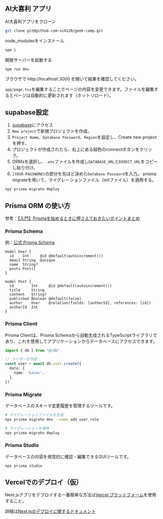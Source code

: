 ## AI大喜利 アプリ

AI大喜利アプリをクローン
```bash
git clone git@github.com:ni4120/geek-camp.git
```

node_modulesをインストール
```bash
npm i
```

開発サーバーを起動する

```bash
npm run dev
```

ブラウザで http://localhost:3000 を開いて結果を確認してください。

`app/page.tsx`を編集することでページの内容を変更できます。ファイルを編集するとページは自動的に更新されます（ホットリロード）。

## supabase設定
1. [supabase](https://supabase.com/)にアクセス  
2. `New project`で新規プロジェクトを作成。
3. `Project Name`、`Database Password`、`Region`を設定し、Create new projectを押す。
4. プロジェクトが作成されたら、右上にある緑色のconnectボタンをクリック。
5. ORMsを選択し、`.env`ファイルを作成し`DATABASE_URL`と`DIRECT_URL`をコピーし貼り付け。
6. `[YOUR-PASSWORD]`の部分を先ほど決めた`Database Password`を入力。
prisma migrateを用いて、マイグレーションファイル（initファイル）を適用する。
```bash
npx prisma migrate deploy
```

## Prisma ORM の使い方
参考：[【入門】Prismaを始めるときに押さえておきたいポイントまとめ
](https://zenn.dev/shintaro/articles/e649722e41af4f)

### Prisma Schema
例：[公式 Prisma Schema](https://www.prisma.io/docs/orm/prisma-schema/overview)
```prisma
model User {
  id    Int     @id @default(autoincrement())
  email String  @unique
  name  String?
  posts Post[]
}

model Post {
  id        Int     @id @default(autoincrement())
  title     String
  content   String?
  published Boolean @default(false)
  author    User    @relation(fields: [authorId], references: [id])
  authorId  Int
}
```

### Prisma Client
Prisma Clientは、Prisma Schemaから自動生成されるTypeScriptライブラリであり、これを使用してアプリケーションからデータベースにアクセスできます。  
``` typescript
import { db } from "@/db"

// ユーザーを作成
const user = await db.user.create({
  data: {
    name: 'kaimu',
  },
})
```
### Prisma Migrate
データベースのスキーマ変更履歴を管理するツールです。
```bash
# マイグレーションファイルを生成
npx prisma migrate dev --name add_user_role

# マイグレーションを適用
npx prisma migrate deploy
```

### Prisma Studio
データベースの内容を視覚的に確認・編集できるGUIツールです。
```bash
npx prisma studio
```

## Vercelでのデプロイ（仮）

Next.jsアプリをデプロイする一番簡単な方法は[Vercel プラットフォーム](https://vercel.com/new?utm_medium=default-template&filter=next.js&utm_source=create-next-app&utm_campaign=create-next-app-readme)を使用すること。

詳細は[Next.jsのデプロイに関するドキュメント](https://nextjs.org/docs/app/building-your-application/deploying)
